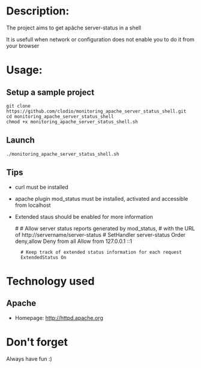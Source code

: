 # Description:

The project aims to get apâche server-status in a shell

It is usefull when network or configuration does not enable you to do it from your browser

# Usage:

## Setup a sample project

    git clone https://github.com/clodio/monitoring_apache_server_status_shell.git
    cd monitoring_apache_server_status_shell
	chmod +x monitoring_apache_server_status_shell.sh
	
## Launch

	./monitoring_apache_server_status_shell.sh

## Tips

- curl must be installed
- apache plugin mod_status must be installed, activated and accessible from localhost
- Extended staus should be enabled for more information

	<IfModule mod_status.c>
		#
		# Allow server status reports generated by mod_status,
		# with the URL of http://servername/server-status
		#
		<Location /server-status>
			SetHandler server-status
			Order deny,allow
			Deny from all
			Allow from 127.0.0.1 ::1
		</Location>

		# Keep track of extended status information for each request
		ExtendedStatus On

	</IfModule>

# Technology used

## Apache

- Homepage: <http://httpd.apache.org>

# Don't forget

Always have fun :)


